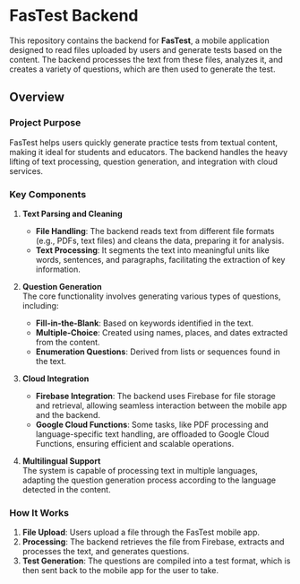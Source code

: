 # FasTest Backend

This repository contains the backend for **FasTest**, a mobile application designed to read files uploaded by users and generate tests based on the content. The backend processes the text from these files, analyzes it, and creates a variety of questions, which are then used to generate the test.

## Overview

### Project Purpose  
FasTest helps users quickly generate practice tests from textual content, making it ideal for students and educators. The backend handles the heavy lifting of text processing, question generation, and integration with cloud services.

### Key Components

1. **Text Parsing and Cleaning**  
   - **File Handling**: The backend reads text from different file formats (e.g., PDFs, text files) and cleans the data, preparing it for analysis.  
   - **Text Processing**: It segments the text into meaningful units like words, sentences, and paragraphs, facilitating the extraction of key information.

2. **Question Generation**  
   The core functionality involves generating various types of questions, including:  
   - **Fill-in-the-Blank**: Based on keywords identified in the text.  
   - **Multiple-Choice**: Created using names, places, and dates extracted from the content.  
   - **Enumeration Questions**: Derived from lists or sequences found in the text.

3. **Cloud Integration**  
   - **Firebase Integration**: The backend uses Firebase for file storage and retrieval, allowing seamless interaction between the mobile app and the backend.  
   - **Google Cloud Functions**: Some tasks, like PDF processing and language-specific text handling, are offloaded to Google Cloud Functions, ensuring efficient and scalable operations.

4. **Multilingual Support**  
   The system is capable of processing text in multiple languages, adapting the question generation process according to the language detected in the content.

### How It Works  
1. **File Upload**: Users upload a file through the FasTest mobile app.  
2. **Processing**: The backend retrieves the file from Firebase, extracts and processes the text, and generates questions.  
3. **Test Generation**: The questions are compiled into a test format, which is then sent back to the mobile app for the user to take.
